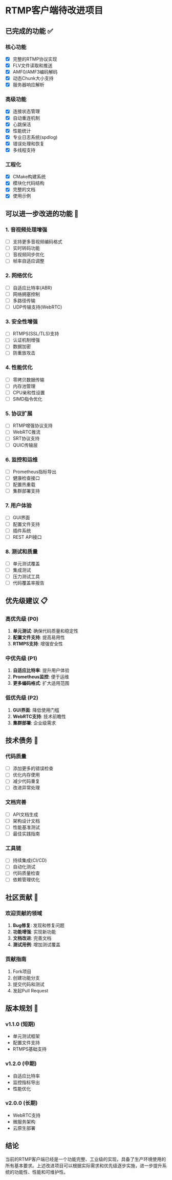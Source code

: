 # RTMP客户端待改进项目

## 已完成的功能 ✅

### 核心功能
- [x] 完整的RTMP协议实现
- [x] FLV文件读取和推送
- [x] AMF0/AMF3编码解码
- [x] 动态Chunk大小支持
- [x] 服务器响应解析

### 高级功能
- [x] 连接状态管理
- [x] 自动重连机制
- [x] 心跳保活
- [x] 性能统计
- [x] 专业日志系统(spdlog)
- [x] 错误处理和恢复
- [x] 多线程支持

### 工程化
- [x] CMake构建系统
- [x] 模块化代码结构
- [x] 完整的文档
- [x] 使用示例

## 可以进一步改进的功能 🚀

### 1. 音视频处理增强
- [ ] 支持更多音视频编码格式
- [ ] 实时转码功能
- [ ] 音视频同步优化
- [ ] 帧率自适应调整

### 2. 网络优化
- [ ] 自适应比特率(ABR)
- [ ] 网络拥塞控制
- [ ] 多路径传输
- [ ] UDP传输支持(WebRTC)

### 3. 安全性增强
- [ ] RTMPS(SSL/TLS)支持
- [ ] 认证机制增强
- [ ] 数据加密
- [ ] 防重放攻击

### 4. 性能优化
- [ ] 零拷贝数据传输
- [ ] 内存池管理
- [ ] CPU亲和性设置
- [ ] SIMD指令优化

### 5. 协议扩展
- [ ] RTMP增强协议支持
- [ ] WebRTC推流
- [ ] SRT协议支持
- [ ] QUIC传输层

### 6. 监控和运维
- [ ] Prometheus指标导出
- [ ] 健康检查接口
- [ ] 配置热重载
- [ ] 集群部署支持

### 7. 用户体验
- [ ] GUI界面
- [ ] 配置文件支持
- [ ] 插件系统
- [ ] REST API接口

### 8. 测试和质量
- [ ] 单元测试覆盖
- [ ] 集成测试
- [ ] 压力测试工具
- [ ] 代码覆盖率报告

## 优先级建议 📋

### 高优先级 (P0)
1. **单元测试**: 确保代码质量和稳定性
2. **配置文件支持**: 提高易用性
3. **RTMPS支持**: 增强安全性

### 中优先级 (P1)
1. **自适应比特率**: 提升用户体验
2. **Prometheus监控**: 便于运维
3. **更多编码格式**: 扩大适用范围

### 低优先级 (P2)
1. **GUI界面**: 降低使用门槛
2. **WebRTC支持**: 技术前瞻性
3. **集群部署**: 企业级需求

## 技术债务 🔧

### 代码质量
- [ ] 添加更多的错误检查
- [ ] 优化内存使用
- [ ] 减少代码重复
- [ ] 改进异常处理

### 文档完善
- [ ] API文档生成
- [ ] 架构设计文档
- [ ] 性能基准测试
- [ ] 最佳实践指南

### 工具链
- [ ] 持续集成(CI/CD)
- [ ] 自动化测试
- [ ] 代码质量检查
- [ ] 依赖管理优化

## 社区贡献 🤝

### 欢迎贡献的领域
1. **Bug修复**: 发现和修复问题
2. **功能增强**: 实现新功能
3. **文档改进**: 完善文档
4. **测试用例**: 增加测试覆盖

### 贡献指南
1. Fork项目
2. 创建功能分支
3. 提交代码和测试
4. 发起Pull Request

## 版本规划 📅

### v1.1.0 (短期)
- 单元测试框架
- 配置文件支持
- RTMPS基础支持

### v1.2.0 (中期)
- 自适应比特率
- 监控指标导出
- 性能优化

### v2.0.0 (长期)
- WebRTC支持
- 微服务架构
- 云原生部署

## 结论

当前的RTMP客户端已经是一个功能完整、工业级的实现，具备了生产环境使用的所有基本要求。上述改进项目可以根据实际需求和优先级逐步实施，进一步提升系统的功能性、性能和可维护性。